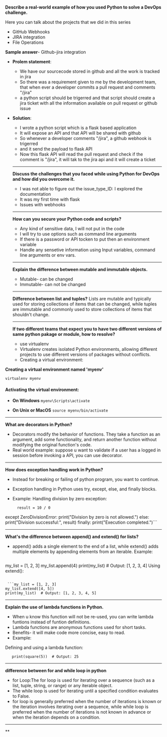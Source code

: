 **Describe a real-world example of how you used Python to solve a DevOps challenge.**

Here you can talk about the projects that we did in this series
- GitHub Webhooks
- JIRA integration
- File Operations

**Sample answer**- Github-jira integration
- **Prolem statement**:
  - We have our sourcecode stored in github and all the work is tracked in jira
  - So there was a requirement given to me by the development team, that when ever a developer commits a pull request and comments "/jira"
  - a python script should be trigerred and that script should create a jira ticket with all the information available on pull request or github issue
  
- **Solution**:
  - I wrote a python script which is a flask based application
  - It will expose an API and that API will be shared with github
  - So whenever a developer comments "/jira", a github webhook is trigerred
  - and it send the payload to flask API
  - Now this flask API will read the pull request and check if the comment is "/jira", it will tak to the jira api and it will create a ticket


  **********************************************************************************************************************************************************************************

  **Discuss the challenges that you faced while using Python for DevOps and how did you overcome it.**

  - I was not able to figure out the issue_type_ID: I explored the documentation
  - It was my first time with flask
  - Issues with webhooks
 
  **********************************************************************************************************************************************************************************

  **How can you secure your Python code and scripts?**

  - Any kind of sensitive data, I will not put in the code
  - I will try to use options such as command line arguments
  - If there is a password or API tocken to put then an environment variable
  - Handle any sensetive information using Input variables, command line arguments or env vars.
 
  **********************************************************************************************************************************************************************************

  **Explain the difference between mutable and immutable objects.**

  - Mutable- can be changed
  - Immutable- can not be changed
 
  ********************************************************************************************************************************************************************************

  **Difference between list and tuples?**
  Lists are mutable and typically used for storing collections of items that can be changed, while tuples are immutable and commonly used to store collections of items that shouldn't change.

  ****************************************************************************************************************************************************************************************

  **If two different teams that expect you to have two different versions of same python pakage or module, how to resolve?**

  - use virtualenv
  - Virtualenv creates isolated Python environments, allowing different projects to use different versions of packages without conflicts. 
  - Creating a virtual environment:

**Creating a virtual environment named 'myenv'**

```virtualenv myenv```

#### Activating the virtual environment:

- **On Windows**
```myenv\Scripts\activate```

- **On Unix or MacOS**
```source myenv/bin/activate```

*************************************************************************************************************************************************************************************************

**What are decorators in Python?**

- Decorators modify the behavior of functions. They take a function as an argument, add some functionality, and return another function without modifying the original function's code. 
- Real world example: suppose u want to validate if a user has a logged in session before invoking a API, you can use decorator.

************************************************************************************************************************************************************************************************
**How does exception handling work in Python?**

- Instead for breaking or failing of python program, you want to continue.
- Exception handling in Python uses try, except, else, and finally blocks.
- Example: Handling division by zero exception:

  ```try:
    result = 10 / 0
except ZeroDivisionError:
    print("Division by zero is not allowed.")
else:
    print("Division successful:", result)
finally:
    print("Execution completed.")```

**********************************************************************************************************************************************************************************************

**What's the difference between append() and extend() for lists?**

- append() adds a single element to the end of a list, while extend() adds multiple elements by appending elements from an iterable. Example:

  ```Using append():

my_list = [1, 2, 3]
my_list.append(4)
print(my_list)  # Output: [1, 2, 3, 4]
Using extend():
```

 ```my_list = [1, 2, 3]
my_list.extend([4, 5])
print(my_list)  # Output: [1, 2, 3, 4, 5]
```

*********************************************************************************************************************************************************************************************************
**Explain the use of lambda functions in Python.**
- When u know this function will not be re-used, you can write lambda funtions instead of funtion definitions.
- Lambda functions are anonymous functions used for short tasks.
- Benefits- it will make code more concise, easy to read.
- Example:

Defining and using a lambda function:

  ```square = lambda x: x**2
     print(square(5))  # Output: 25
```

********************************************************************************************************************************************************************************************************

**difference between for and while loop in python**

- for Loop:The for loop is used for iterating over a sequence (such as a list, tuple, string, or range) or any iterable object.
- The while loop is used for iterating until a specified condition evaluates to False.
- for loop is generally preferred when the number of iterations is known or the iteration involves iterating over a sequence, while while loop is preferred when the number of iterations is not known in advance or when the iteration depends on a condition.

******************************************************************************************************************************************************************************************************

**

